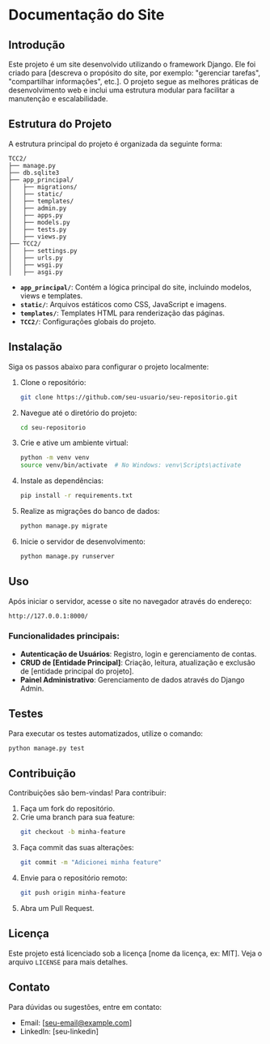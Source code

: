# Documentação do Site

## Introdução
Este projeto é um site desenvolvido utilizando o framework Django. Ele foi criado para [descreva o propósito do site, por exemplo: "gerenciar tarefas", "compartilhar informações", etc.]. O projeto segue as melhores práticas de desenvolvimento web e inclui uma estrutura modular para facilitar a manutenção e escalabilidade.

## Estrutura do Projeto
A estrutura principal do projeto é organizada da seguinte forma:
```
TCC2/
├── manage.py
├── db.sqlite3
├── app_principal/
│   ├── migrations/
│   ├── static/
│   ├── templates/
│   ├── admin.py
│   ├── apps.py
│   ├── models.py
│   ├── tests.py
│   ├── views.py
├── TCC2/
│   ├── settings.py
│   ├── urls.py
│   ├── wsgi.py
│   ├── asgi.py
```

- **`app_principal/`**: Contém a lógica principal do site, incluindo modelos, views e templates.
- **`static/`**: Arquivos estáticos como CSS, JavaScript e imagens.
- **`templates/`**: Templates HTML para renderização das páginas.
- **`TCC2/`**: Configurações globais do projeto.

## Instalação
Siga os passos abaixo para configurar o projeto localmente:

1. Clone o repositório:
   ```bash
   git clone https://github.com/seu-usuario/seu-repositorio.git
   ```
2. Navegue até o diretório do projeto:
   ```bash
   cd seu-repositorio
   ```
3. Crie e ative um ambiente virtual:
   ```bash
   python -m venv venv
   source venv/bin/activate  # No Windows: venv\Scripts\activate
   ```
4. Instale as dependências:
   ```bash
   pip install -r requirements.txt
   ```
5. Realize as migrações do banco de dados:
   ```bash
   python manage.py migrate
   ```
6. Inicie o servidor de desenvolvimento:
   ```bash
   python manage.py runserver
   ```

## Uso
Após iniciar o servidor, acesse o site no navegador através do endereço:
```
http://127.0.0.1:8000/
```

### Funcionalidades principais:
- **Autenticação de Usuários**: Registro, login e gerenciamento de contas.
- **CRUD de [Entidade Principal]**: Criação, leitura, atualização e exclusão de [entidade principal do projeto].
- **Painel Administrativo**: Gerenciamento de dados através do Django Admin.

## Testes
Para executar os testes automatizados, utilize o comando:
```bash
python manage.py test
```

## Contribuição
Contribuições são bem-vindas! Para contribuir:
1. Faça um fork do repositório.
2. Crie uma branch para sua feature:
   ```bash
   git checkout -b minha-feature
   ```
3. Faça commit das suas alterações:
   ```bash
   git commit -m "Adicionei minha feature"
   ```
4. Envie para o repositório remoto:
   ```bash
   git push origin minha-feature
   ```
5. Abra um Pull Request.

## Licença
Este projeto está licenciado sob a licença [nome da licença, ex: MIT]. Veja o arquivo `LICENSE` para mais detalhes.

## Contato
Para dúvidas ou sugestões, entre em contato:
- Email: [seu-email@example.com]
- LinkedIn: [seu-linkedin]